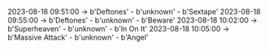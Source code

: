 2023-08-18 09:51:00 -> b'Deftones' - b'unknown' - b'Sextape'
2023-08-18 09:55:00 -> b'Deftones' - b'unknown' - b'Beware'
2023-08-18 10:02:00 -> b'Superheaven' - b'unknown' - b'In On It'
2023-08-18 10:05:00 -> b'Massive Attack' - b'unknown' - b'Angel'

